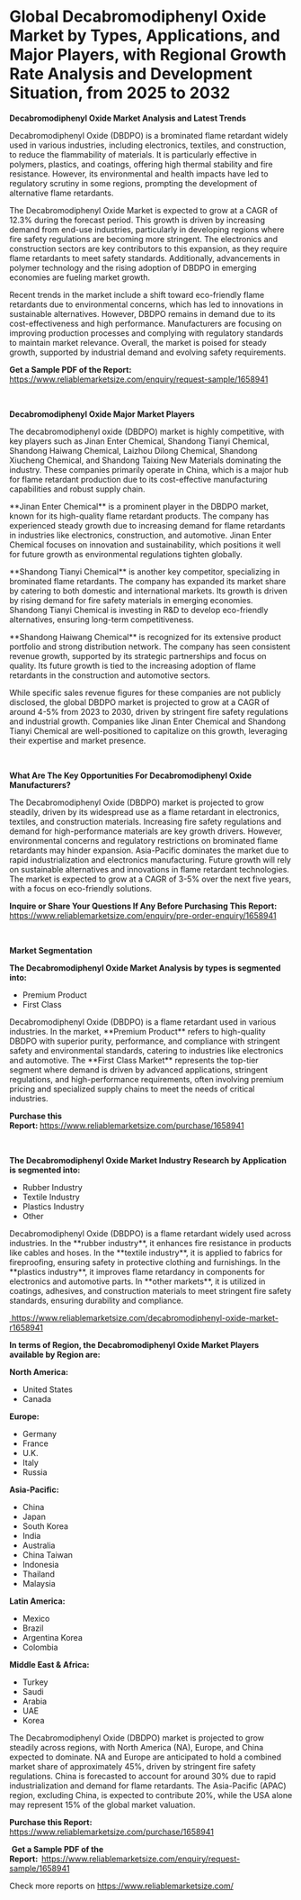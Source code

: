 <p><h1>Global Decabromodiphenyl Oxide Market by Types, Applications, and Major Players, with Regional Growth Rate Analysis and Development Situation, from 2025 to 2032</h1></p><p><strong>Decabromodiphenyl Oxide Market Analysis and Latest Trends</strong></p>
<p><p>Decabromodiphenyl Oxide (DBDPO) is a brominated flame retardant widely used in various industries, including electronics, textiles, and construction, to reduce the flammability of materials. It is particularly effective in polymers, plastics, and coatings, offering high thermal stability and fire resistance. However, its environmental and health impacts have led to regulatory scrutiny in some regions, prompting the development of alternative flame retardants.</p><p>The Decabromodiphenyl Oxide Market is expected to grow at a CAGR of 12.3% during the forecast period. This growth is driven by increasing demand from end-use industries, particularly in developing regions where fire safety regulations are becoming more stringent. The electronics and construction sectors are key contributors to this expansion, as they require flame retardants to meet safety standards. Additionally, advancements in polymer technology and the rising adoption of DBDPO in emerging economies are fueling market growth.</p><p>Recent trends in the market include a shift toward eco-friendly flame retardants due to environmental concerns, which has led to innovations in sustainable alternatives. However, DBDPO remains in demand due to its cost-effectiveness and high performance. Manufacturers are focusing on improving production processes and complying with regulatory standards to maintain market relevance. Overall, the market is poised for steady growth, supported by industrial demand and evolving safety requirements.</p></p>
<p><strong>Get a Sample PDF of the Report:&nbsp;</strong> <a href="https://www.reliablemarketsize.com/enquiry/request-sample/1658941?utm_campaign=2230&utm_medium=2&utm_source=Github&utm_content=ia&utm_term=26012025&utm_id=decabromodiphenyl-oxide">https://www.reliablemarketsize.com/enquiry/request-sample/1658941</a></p>
<p>&nbsp;</p>
<p><strong>Decabromodiphenyl Oxide Major Market Players</strong></p>
<p><p>The decabromodiphenyl oxide (DBDPO) market is highly competitive, with key players such as Jinan Enter Chemical, Shandong Tianyi Chemical, Shandong Haiwang Chemical, Laizhou Dilong Chemical, Shandong Xiucheng Chemical, and Shandong Taixing New Materials dominating the industry. These companies primarily operate in China, which is a major hub for flame retardant production due to its cost-effective manufacturing capabilities and robust supply chain.</p><p>**Jinan Enter Chemical** is a prominent player in the DBDPO market, known for its high-quality flame retardant products. The company has experienced steady growth due to increasing demand for flame retardants in industries like electronics, construction, and automotive. Jinan Enter Chemical focuses on innovation and sustainability, which positions it well for future growth as environmental regulations tighten globally.</p><p>**Shandong Tianyi Chemical** is another key competitor, specializing in brominated flame retardants. The company has expanded its market share by catering to both domestic and international markets. Its growth is driven by rising demand for fire safety materials in emerging economies. Shandong Tianyi Chemical is investing in R&D to develop eco-friendly alternatives, ensuring long-term competitiveness.</p><p>**Shandong Haiwang Chemical** is recognized for its extensive product portfolio and strong distribution network. The company has seen consistent revenue growth, supported by its strategic partnerships and focus on quality. Its future growth is tied to the increasing adoption of flame retardants in the construction and automotive sectors.</p><p>While specific sales revenue figures for these companies are not publicly disclosed, the global DBDPO market is projected to grow at a CAGR of around 4-5% from 2023 to 2030, driven by stringent fire safety regulations and industrial growth. Companies like Jinan Enter Chemical and Shandong Tianyi Chemical are well-positioned to capitalize on this growth, leveraging their expertise and market presence.</p></p>
<p>&nbsp;</p>
<p><strong>What Are The Key Opportunities For Decabromodiphenyl Oxide Manufacturers?</strong></p>
<p><p>The Decabromodiphenyl Oxide (DBDPO) market is projected to grow steadily, driven by its widespread use as a flame retardant in electronics, textiles, and construction materials. Increasing fire safety regulations and demand for high-performance materials are key growth drivers. However, environmental concerns and regulatory restrictions on brominated flame retardants may hinder expansion. Asia-Pacific dominates the market due to rapid industrialization and electronics manufacturing. Future growth will rely on sustainable alternatives and innovations in flame retardant technologies. The market is expected to grow at a CAGR of 3-5% over the next five years, with a focus on eco-friendly solutions.</p></p>
<p><strong>Inquire or Share Your Questions If Any Before Purchasing This Report:</strong> <a href="https://www.reliablemarketsize.com/enquiry/pre-order-enquiry/1658941?utm_campaign=2230&utm_medium=2&utm_source=Github&utm_content=ia&utm_term=26012025&utm_id=decabromodiphenyl-oxide">https://www.reliablemarketsize.com/enquiry/pre-order-enquiry/1658941</a></p>
<p>&nbsp;</p>
<p><strong>Market Segmentation</strong></p>
<p><strong>The Decabromodiphenyl Oxide Market Analysis by types is segmented into:</strong></p>
<p><ul><li>Premium Product</li><li>First Class</li></ul></p>
<p><p>Decabromodiphenyl Oxide (DBDPO) is a flame retardant used in various industries. In the market, **Premium Product** refers to high-quality DBDPO with superior purity, performance, and compliance with stringent safety and environmental standards, catering to industries like electronics and automotive. The **First Class Market** represents the top-tier segment where demand is driven by advanced applications, stringent regulations, and high-performance requirements, often involving premium pricing and specialized supply chains to meet the needs of critical industries.</p></p>
<p><strong>Purchase this Report:&nbsp;</strong><a href="https://www.reliablemarketsize.com/purchase/1658941?utm_campaign=2230&utm_medium=2&utm_source=Github&utm_content=ia&utm_term=26012025&utm_id=decabromodiphenyl-oxide">https://www.reliablemarketsize.com/purchase/1658941</a></p>
<p>&nbsp;</p>
<p><strong>The Decabromodiphenyl Oxide Market Industry Research by Application is segmented into:</strong></p>
<p><ul><li>Rubber Industry</li><li>Textile Industry</li><li>Plastics Industry</li><li>Other</li></ul></p>
<p><p>Decabromodiphenyl Oxide (DBDPO) is a flame retardant widely used across industries. In the **rubber industry**, it enhances fire resistance in products like cables and hoses. In the **textile industry**, it is applied to fabrics for fireproofing, ensuring safety in protective clothing and furnishings. In the **plastics industry**, it improves flame retardancy in components for electronics and automotive parts. In **other markets**, it is utilized in coatings, adhesives, and construction materials to meet stringent fire safety standards, ensuring durability and compliance.</p></p>
<p><a href="https://www.reliablemarketsize.com/decabromodiphenyl-oxide-market-r1658941?utm_campaign=2230&utm_medium=2&utm_source=Github&utm_content=ia&utm_term=26012025&utm_id=decabromodiphenyl-oxide">&nbsp;https://www.reliablemarketsize.com/decabromodiphenyl-oxide-market-r1658941</a></p>
<p><strong>In terms of Region, the Decabromodiphenyl Oxide Market Players available by Region are:</strong></p>
<p>
    <p> <strong> North America: </strong>
        <ul>
            <li>United States</li>
            <li>Canada</li>
        </ul>
        </p> 
    <p> <strong> Europe: </strong>
        <ul>
            <li>Germany</li>
            <li>France</li>
            <li>U.K.</li>
            <li>Italy</li>
            <li>Russia</li>
        </ul>
        </p> 
    <p> <strong> Asia-Pacific: </strong>
        <ul>
            <li>China</li>
            <li>Japan</li>
            <li>South Korea</li>
            <li>India</li>
            <li>Australia</li>
            <li>China Taiwan</li>
            <li>Indonesia</li>
            <li>Thailand</li>
            <li>Malaysia</li>
        </ul>
        </p> 
    <p> <strong> Latin America: </strong>
        <ul>
            <li>Mexico</li>
            <li>Brazil</li>
            <li>Argentina Korea</li>
            <li>Colombia</li>
        </ul>
        </p> 
    <p> <strong> Middle East & Africa: </strong>
        <ul>
            <li>Turkey</li>
            <li>Saudi</li>
            <li>Arabia</li>
            <li>UAE</li>
            <li>Korea</li>
        </ul>
    </p>
    </p>
<p><p>The Decabromodiphenyl Oxide (DBDPO) market is projected to grow steadily across regions, with North America (NA), Europe, and China expected to dominate. NA and Europe are anticipated to hold a combined market share of approximately 45%, driven by stringent fire safety regulations. China is forecasted to account for around 30% due to rapid industrialization and demand for flame retardants. The Asia-Pacific (APAC) region, excluding China, is expected to contribute 20%, while the USA alone may represent 15% of the global market valuation.</p></p>
<p><strong>Purchase this Report: </strong><a href="https://www.reliablemarketsize.com/purchase/1658941?utm_campaign=2230&utm_medium=2&utm_source=Github&utm_content=ia&utm_term=26012025&utm_id=decabromodiphenyl-oxide">https://www.reliablemarketsize.com/purchase/1658941</a></p>
<p>&nbsp;<strong>Get a Sample PDF of the Report:&nbsp;&nbsp;</strong><a href="https://www.reliablemarketsize.com/enquiry/request-sample/1658941?utm_campaign=2230&utm_medium=2&utm_source=Github&utm_content=ia&utm_term=26012025&utm_id=decabromodiphenyl-oxide">https://www.reliablemarketsize.com/enquiry/request-sample/1658941</a></p>
<p><strong></strong></p>
<p>Check more reports on <a href="https://www.reliablemarketsize.com/?utm_campaign=2230&utm_medium=2&utm_source=Github&utm_content=ia&utm_term=26012025&utm_id=decabromodiphenyl-oxide">https://www.reliablemarketsize.com/</a></p>